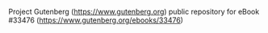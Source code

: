 Project Gutenberg (https://www.gutenberg.org) public repository for eBook #33476 (https://www.gutenberg.org/ebooks/33476)
